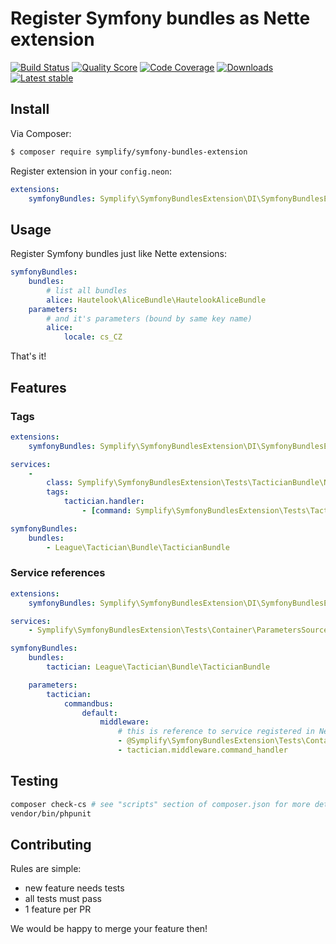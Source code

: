 # Register Symfony bundles as Nette extension

[![Build Status](https://img.shields.io/travis/Symplify/SymfonyBundlesExtension.svg?style=flat-square)](https://travis-ci.org/Symplify/SymfonyBundlesExtension)
[![Quality Score](https://img.shields.io/scrutinizer/g/Symplify/SymfonyBundlesExtension.svg?style=flat-square)](https://scrutinizer-ci.com/g/Symplify/SymfonyBundlesExtension)
[![Code Coverage](https://img.shields.io/scrutinizer/coverage/g/Symplify/SymfonyBundlesExtension.svg?style=flat-square)](https://scrutinizer-ci.com/g/Symplify/SymfonyBundlesExtension)
[![Downloads](https://img.shields.io/packagist/dt/Symplify/symfony-bundles-extension.svg?style=flat-square)](https://packagist.org/packages/Symplify/symfony-bundles-extension)
[![Latest stable](https://img.shields.io/packagist/v/Symplify/symfony-bundles-extension.svg?style=flat-square)](https://packagist.org/packages/Symplify/symfony-bundles-extension)

## Install

Via Composer:

```sh
$ composer require symplify/symfony-bundles-extension
```

Register extension in your `config.neon`:

```yaml
extensions:
	symfonyBundles: Symplify\SymfonyBundlesExtension\DI\SymfonyBundlesExtension
```


## Usage

Register Symfony bundles just like Nette extensions:

```yaml
symfonyBundles:
	bundles:
		# list all bundles
		alice: Hautelook\AliceBundle\HautelookAliceBundle
	parameters:
		# and it's parameters (bound by same key name)
		alice:
			locale: cs_CZ
```

That's it!


## Features

### Tags

```yaml
extensions:
	symfonyBundles: Symplify\SymfonyBundlesExtension\DI\SymfonyBundlesExtension

services:
	-
		class: Symplify\SymfonyBundlesExtension\Tests\TacticianBundle\NetteTagsSource\SomeCommandHandler
		tags:
			tactician.handler:
				- [command: Symplify\SymfonyBundlesExtension\Tests\TacticianBundle\NetteTagsSource\SomeCommand]

symfonyBundles:
	bundles:
		- League\Tactician\Bundle\TacticianBundle
```


### Service references

```yaml
extensions:
	symfonyBundles: Symplify\SymfonyBundlesExtension\DI\SymfonyBundlesExtension

services:
	- Symplify\SymfonyBundlesExtension\Tests\Container\ParametersSource\CustomMiddleware

symfonyBundles:
	bundles:
		tactician: League\Tactician\Bundle\TacticianBundle

	parameters:
		tactician:
			commandbus:
				default:
					middleware:
						# this is reference to service registered in Nette
						- @Symplify\SymfonyBundlesExtension\Tests\Container\ParametersSource\CustomMiddleware
						- tactician.middleware.command_handler
```

## Testing

```bash
composer check-cs # see "scripts" section of composer.json for more details 
vendor/bin/phpunit
```


## Contributing

Rules are simple:

- new feature needs tests
- all tests must pass
- 1 feature per PR

We would be happy to merge your feature then!
